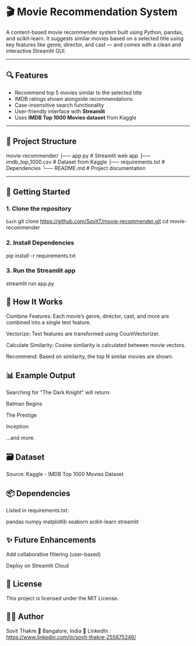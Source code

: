 # 🎬 Movie Recommendation System

A content-based movie recommender system built using Python, pandas, and scikit-learn. It suggests similar movies based on a selected title using key features like genre, director, and cast — and comes with a clean and interactive Streamlit GUI.

---

## 🔍 Features

- Recommend top 5 movies similar to the selected title
- IMDB ratings shown alongside recommendations
- Case-insensitive search functionality
- User-friendly interface with **Streamlit**
- Uses **IMDB Top 1000 Movies dataset** from Kaggle

---

## 📂 Project Structure

movie-recommender/
├── app.py # Streamlit web app
├── imdb_top_1000.csv # Dataset from Kaggle
├── requirements.txt # Dependencies
└── README.md # Project documentation


---

## 🚀 Getting Started

### 1. Clone the repository

```bash```
git clone https://github.com/SovitT/movie-recommender.git
cd movie-recommender

### 2. Install Dependencies
pip install -r requirements.txt

### 3. Run the Streamlit app
streamlit run app.py



## 🧠 How It Works
Combine Features: Each movie’s genre, director, cast, and more are combined into a single text feature.

Vectorize: Text features are transformed using CountVectorizer.

Calculate Similarity: Cosine similarity is calculated between movie vectors.

Recommend: Based on similarity, the top N similar movies are shown.

## 📊 Example Output
Searching for "The Dark Knight" will return:

Batman Begins 

The Prestige 

Inception 

…and more.

## 🗃 Dataset
Source: Kaggle - IMDB Top 1000 Movies Dataset

## 📦 Dependencies
Listed in requirements.txt:

pandas
numpy
matplotlib
seaborn
scikit-learn
streamlit

## ✨ Future Enhancements
Add collaborative filtering (user-based)

Deploy on Streamlit Cloud

## 📜 License
This project is licensed under the MIT License.

## 👨‍💻 Author
Sovit Thakre
📍 Bangalore, India
🔗 LinkedIn : [https://www.linkedin.com/in/sovit-thakre-255675246/
](url)

